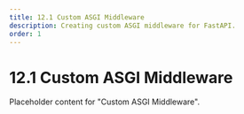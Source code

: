 ```yaml
---
title: 12.1 Custom ASGI Middleware
description: Creating custom ASGI middleware for FastAPI.
order: 1
---
```


# 12.1 Custom ASGI Middleware

Placeholder content for "Custom ASGI Middleware".

